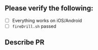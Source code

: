 ## Please verify the following:
- [ ] Everything works on iOS/Android
- [ ] `fireDrill.sh` passed

## Describe PR

